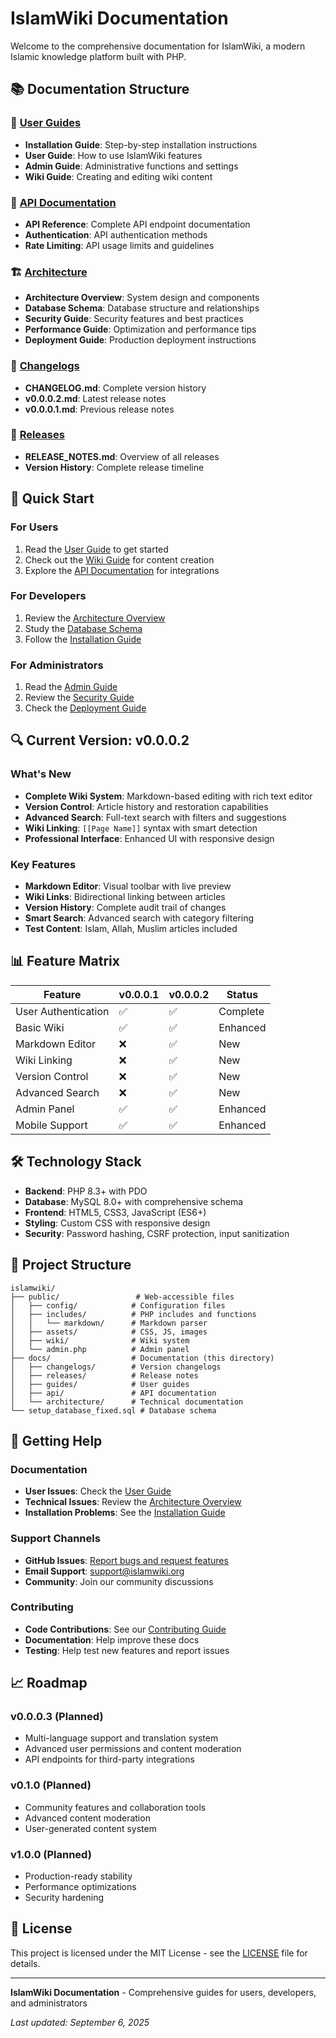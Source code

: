 # IslamWiki Documentation

Welcome to the comprehensive documentation for IslamWiki, a modern Islamic knowledge platform built with PHP.

## 📚 Documentation Structure

### 📖 [User Guides](guides/)
- **Installation Guide**: Step-by-step installation instructions
- **User Guide**: How to use IslamWiki features
- **Admin Guide**: Administrative functions and settings
- **Wiki Guide**: Creating and editing wiki content

### 🔧 [API Documentation](api/)
- **API Reference**: Complete API endpoint documentation
- **Authentication**: API authentication methods
- **Rate Limiting**: API usage limits and guidelines

### 🏗️ [Architecture](architecture/)
- **Architecture Overview**: System design and components
- **Database Schema**: Database structure and relationships
- **Security Guide**: Security features and best practices
- **Performance Guide**: Optimization and performance tips
- **Deployment Guide**: Production deployment instructions

### 📝 [Changelogs](changelogs/)
- **CHANGELOG.md**: Complete version history
- **v0.0.0.2.md**: Latest release notes
- **v0.0.0.1.md**: Previous release notes

### 🚀 [Releases](releases/)
- **RELEASE_NOTES.md**: Overview of all releases
- **Version History**: Complete release timeline

## 🎯 Quick Start

### For Users
1. Read the [User Guide](guides/USER_GUIDE.md) to get started
2. Check out the [Wiki Guide](guides/WIKI_GUIDE.md) for content creation
3. Explore the [API Documentation](api/API_REFERENCE.md) for integrations

### For Developers
1. Review the [Architecture Overview](architecture/ARCHITECTURE_OVERVIEW.md)
2. Study the [Database Schema](architecture/DATABASE_SCHEMA.md)
3. Follow the [Installation Guide](guides/INSTALLATION.md)

### For Administrators
1. Read the [Admin Guide](guides/ADMIN_GUIDE.md)
2. Review the [Security Guide](architecture/SECURITY_GUIDE.md)
3. Check the [Deployment Guide](architecture/DEPLOYMENT_GUIDE.md)

## 🔍 Current Version: v0.0.0.2

### What's New
- **Complete Wiki System**: Markdown-based editing with rich text editor
- **Version Control**: Article history and restoration capabilities
- **Advanced Search**: Full-text search with filters and suggestions
- **Wiki Linking**: `[[Page Name]]` syntax with smart detection
- **Professional Interface**: Enhanced UI with responsive design

### Key Features
- **Markdown Editor**: Visual toolbar with live preview
- **Wiki Links**: Bidirectional linking between articles
- **Version History**: Complete audit trail of changes
- **Smart Search**: Advanced search with category filtering
- **Test Content**: Islam, Allah, Muslim articles included

## 📊 Feature Matrix

| Feature | v0.0.0.1 | v0.0.0.2 | Status |
|---------|----------|----------|---------|
| User Authentication | ✅ | ✅ | Complete |
| Basic Wiki | ✅ | ✅ | Enhanced |
| Markdown Editor | ❌ | ✅ | New |
| Wiki Linking | ❌ | ✅ | New |
| Version Control | ❌ | ✅ | New |
| Advanced Search | ❌ | ✅ | New |
| Admin Panel | ✅ | ✅ | Enhanced |
| Mobile Support | ✅ | ✅ | Enhanced |

## 🛠️ Technology Stack

- **Backend**: PHP 8.3+ with PDO
- **Database**: MySQL 8.0+ with comprehensive schema
- **Frontend**: HTML5, CSS3, JavaScript (ES6+)
- **Styling**: Custom CSS with responsive design
- **Security**: Password hashing, CSRF protection, input sanitization

## 📁 Project Structure

```
islamwiki/
├── public/                 # Web-accessible files
│   ├── config/            # Configuration files
│   ├── includes/          # PHP includes and functions
│   │   └── markdown/      # Markdown parser
│   ├── assets/            # CSS, JS, images
│   ├── wiki/              # Wiki system
│   └── admin.php          # Admin panel
├── docs/                  # Documentation (this directory)
│   ├── changelogs/        # Version changelogs
│   ├── releases/          # Release notes
│   ├── guides/            # User guides
│   ├── api/               # API documentation
│   └── architecture/      # Technical documentation
└── setup_database_fixed.sql # Database schema
```

## 🎯 Getting Help

### Documentation
- **User Issues**: Check the [User Guide](guides/USER_GUIDE.md)
- **Technical Issues**: Review the [Architecture Overview](architecture/ARCHITECTURE_OVERVIEW.md)
- **Installation Problems**: See the [Installation Guide](guides/INSTALLATION.md)

### Support Channels
- **GitHub Issues**: [Report bugs and request features](https://github.com/drkhalidabdullah/islamwiki/issues)
- **Email Support**: support@islamwiki.org
- **Community**: Join our community discussions

### Contributing
- **Code Contributions**: See our [Contributing Guide](../CONTRIBUTING.md)
- **Documentation**: Help improve these docs
- **Testing**: Help test new features and report issues

## 📈 Roadmap

### v0.0.0.3 (Planned)
- Multi-language support and translation system
- Advanced user permissions and content moderation
- API endpoints for third-party integrations

### v0.1.0 (Planned)
- Community features and collaboration tools
- Advanced content moderation
- User-generated content system

### v1.0.0 (Planned)
- Production-ready stability
- Performance optimizations
- Security hardening

## 📄 License

This project is licensed under the MIT License - see the [LICENSE](../LICENSE) file for details.

---

**IslamWiki Documentation** - Comprehensive guides for users, developers, and administrators

*Last updated: September 6, 2025*
